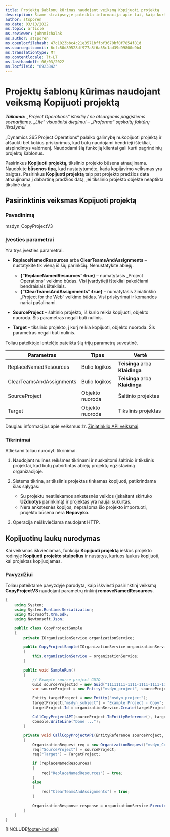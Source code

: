 ```yaml
---
title: Projektų šablonų kūrimas naudojant veiksmą Kopijuoti projektą
description: Šiame straipsnyje pateikta informacija apie tai, kaip kurti projektų šablonus naudojant pasirinktinį veiksmą Kopijuoti projektą.
author: stsporen
ms.date: 03/10/2022
ms.topic: article
ms.reviewer: johnmichalak
ms.author: stsporen
ms.openlocfilehash: 47c1023bbc4c21e3571bffbf3670bf0f7854f81d
ms.sourcegitcommit: 6cfc50d89528df977a8f6a55c1ad39d99800d9b4
ms.translationtype: MT
ms.contentlocale: lt-LT
ms.lasthandoff: 06/03/2022
ms.locfileid: "8923842"
---
```

# <a name="develop-project-templates-with-copy-project"></a>Projektų šablonų kūrimas naudojant veiksmą Kopijuoti projektą

_**Taikoma:** „Project Operations“ išteklių / ne atsargomis pagrįstiems scenarijams, „Lite“ visuotiniui diegimui – „Proforma“ sąskaitų faktūrų išrašymui_

„Dynamics 365 Project Operations“ palaiko galimybę nukopijuoti projektą ir atšaukti bet kokius priskyrimus, kad būtų naudojami bendrieji ištekliai, atspindintys vaidmenį. Naudodami šią funkciją klientai gali kurti pagrindinių projektų šablonus.

Pasirinkus **Kopijuoti projektą**, tikslinio projekto būsena atnaujinama. Naudokite **būsenos tipą**, kad nustatytumėte, kada kopijavimo veiksmas yra baigtas. Pasirinkus **Kopijuoti projektą** taip pat projekto pradžios data atnaujinama į dabartinę pradžios datą, jei tikslinio projekto objekte neaptikta tikslinė data.

## <a name="copy-project-custom-action"></a>Pasirinktinis veiksmas Kopijuoti projektą

### <a name="name"></a>Pavadinimą 

msdyn\_CopyProjectV3

### <a name="input-parameters"></a>Įvesties parametrai

Yra trys įvesties parametrai.

- **ReplaceNamedResources** arba **ClearTeamsAndAssignments** – nustatykite tik vieną iš šių parinkčių. Nenustatykite abiejų.

    - **\{"ReplaceNamedResources":true\}** – numatytasis „Project Operations“ veikimo būdas. Visi įvardytieji ištekliai pakeičiami bendraisiais ištekliais.
    - **\{"ClearTeamsAndAssignments":true\}** – numatytasis žiniatinklio „Project for the Web“ veikimo būdas. Visi priskyrimai ir komandos nariai pašalinami.

- **SourceProject** – šaltinio projekto, iš kurio reikia kopijuoti, objekto nuoroda. Šis parametras negali būti nulinis.
- **Target** – tikslinio projekto, į kurį reikia kopijuoti, objekto nuoroda. Šis parametras negali būti nulinis.

Toliau pateiktoje lentelėje pateikta šių trijų parametrų suvestinė.

| Parametras                | Tipas             | Vertė                 |
|--------------------------|------------------|-----------------------|
| ReplaceNamedResources    | Bulio logikos          | **Teisinga** arba **Klaidinga** |
| ClearTeamsAndAssignments | Bulio logikos          | **Teisinga** arba **Klaidinga** |
| SourceProject            | Objekto nuoroda | Šaltinio projektas    |
| Target                   | Objekto nuoroda | Tikslinis projektas    |

Daugiau informacijos apie veiksmus žr. [Žiniatinklio API veiksmai](/powerapps/developer/common-data-service/webapi/use-web-api-actions).

### <a name="validations"></a>Tikrinimai

Atliekami toliau nurodyti tikrinimai.

1. Naudojant nulines reikšmes tikrinami ir nuskaitomi šaltinio ir tikslinis projektai, kad būtų patvirtintas abiejų projektų egzistavimą organizacijoje.
2. Sistema tikrina, ar tikslinis projektas tinkamas kopijuoti, patikrindama šias sąlygas:

    - Su projektu neatliekamos ankstesnės veiklos (įskaitant skirtuko **Užduotys** parinkimą) ir projektas yra naujai sukurtas.
    - Nėra ankstesnės kopijos, neprašoma šio projekto importuoti, projekto būsena nėra **Nepavyko**.

3. Operacija neiškviečiama naudojant HTTP.

## <a name="specify-fields-to-copy"></a>Kopijuotinų laukų nurodymas

Kai veiksmas iškviečiamas, funkcija **Kopijuoti projektą** ieškos projekto rodinyje **Kopijuoti projekto stulpelius** ir nustatys, kuriuos laukus kopijuoti, kai projektas kopijuojamas.

### <a name="example"></a>Pavyzdžiui

Toliau pateiktame pavyzdyje parodyta, kaip iškviesti pasirinktinį veiksmą **CopyProjectV3** naudojant parametrų rinkinį **removeNamedResources**.

```C#
{
    using System;
    using System.Runtime.Serialization;
    using Microsoft.Xrm.Sdk;
    using Newtonsoft.Json;

    public class CopyProjectSample
    {
        private IOrganizationService organizationService;

        public CopyProjectSample(IOrganizationService organizationService)
        {
            this.organizationService = organizationService;
        }

        public void SampleRun()
        {
            // Example source project GUID
            Guid sourceProjectId = new Guid("11111111-1111-1111-1111-111111111111");
            var sourceProject = new Entity("msdyn_project", sourceProjectId);

            Entity targetProject = new Entity("msdyn_project");
            targetProject["msdyn_subject"] = "Example Project - Copy";
            targetProject.Id = organizationService.Create(targetProject);

            CallCopyProjectAPI(sourceProject.ToEntityReference(), targetProject.ToEntityReference(), copyOption, true, false);
            Console.WriteLine("Done ...");
        }

        private void CallCopyProjectAPI(EntityReference sourceProject, EntityReference TargetProject, bool replaceNamedResources = true, bool clearTeamsAndAssignments = false)
        {
            OrganizationRequest req = new OrganizationRequest("msdyn_CopyProjectV3");
            req["SourceProject"] = sourceProject;
            req["Target"] = TargetProject;

            if (replaceNamedResources)
            {
                req["ReplaceNamedResources"] = true;
            }
            else
            {
                req["ClearTeamsAndAssignments"] = true;
            }

            OrganizationResponse response = organizationService.Execute(req);
        }
    }
}
```

[!INCLUDE[footer-include](../includes/footer-banner.md)]
